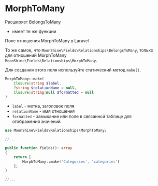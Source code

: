# MorphToMany

Расширяет [BelongsToMany](/docs/{{version}}/fields/belongs_to_many) 
* имеет те же функции

Поле отношения MorphToMany в Laravel

То же самое, что `MoonShine\Fields\Relationships\BelongsToMany`, только для отношений MorphToMany `MoonShine\Fields\Relationships\MorphToMany`.

Для создания этого поля используйте статический метод `make()`.

```php
MorphToMany::make(
    Closure|string $label,
    ?string $relationName = null,
    Closure|string|null $formatted = null
)
```

- `label` - метка, заголовок поля
- `relationName` - имя отношения
- `formatted` - замыкание или поле в связанной таблице для отображения значений.

```php
use MoonShine\Fields\Relationships\MorphToMany;

//...

public function fields(): array
{
    return [
        MorphToMany::make('Categories', 'categories')
    ];
}

//...
```
